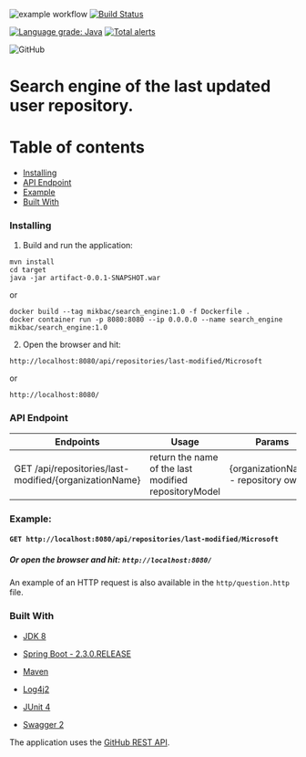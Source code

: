 ![example workflow](https://github.com/Mikbac/Repository-search-engine/actions/workflows/maven.yml/badge.svg) [![Build Status](https://travis-ci.org/Mikbac/Repository-search-engine.svg?branch=master)](https://travis-ci.org/Mikbac/Repository-search-engine)

[![Language grade: Java](https://img.shields.io/lgtm/grade/java/g/Mikbac/Repository-search-engine.svg?logo=lgtm&logoWidth=18)](https://lgtm.com/projects/g/Mikbac/Repository-search-engine/context:java) [![Total alerts](https://img.shields.io/lgtm/alerts/g/Mikbac/Repository-search-engine.svg?logo=lgtm&logoWidth=18)](https://lgtm.com/projects/g/Mikbac/Repository-search-engine/alerts/)

![GitHub](https://img.shields.io/github/license/Mikbac/Repository-search-engine)

# Search engine of the last updated user repository.

# Table of contents
* [Installing](#installing)
* [API Endpoint](#api-endpoint)
* [Example](#example)
* [Built With](#built-with)

### Installing
1. Build and run the application:
```
mvn install
cd target
java -jar artifact-0.0.1-SNAPSHOT.war
```
or
```
docker build --tag mikbac/search_engine:1.0 -f Dockerfile .
docker container run -p 8080:8080 --ip 0.0.0.0 --name search_engine mikbac/search_engine:1.0
```
2. Open the browser and hit:
```
http://localhost:8080/api/repositories/last-modified/Microsoft
```
or
```
http://localhost:8080/
```
### API Endpoint

|Endpoints|Usage|Params|
|---|---|---|
|GET /api/repositories/last-modified/{organizationName}|return the name of the last modified repositoryModel|{organizationName} - repository owner|

### Example: 
#### ```GET http://localhost:8080/api/repositories/last-modified/Microsoft```
##### Or open the browser and hit: ```http://localhost:8080/```

An example of an HTTP request is also available in the ```http/question.http``` file.

### Built With

* [JDK 8](https://www.oracle.com/technetwork/java/index.html)

* [Spring Boot - 2.3.0.RELEASE](https://spring.io/projects/spring-boot) 

* [Maven](https://maven.apache.org/)

* [Log4j2](https://logging.apache.org/log4j/2.x/)

* [JUnit 4](https://junit.org/junit4/)

* [Swagger 2](https://swagger.io/)

The application uses the [GitHub REST API](https://developer.github.com/v3/). 
